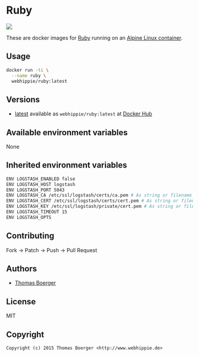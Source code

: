 # Ruby

[![](https://badge.imagelayers.io/webhippie/ruby:latest.svg)](https://imagelayers.io/?images=webhippie/ruby:latest 'Get your own badge on imagelayers.io')

These are docker images for [Ruby](https://www.ruby-lang.org) running on an
[Alpine Linux container](https://registry.hub.docker.com/u/webhippie/alpine/).


## Usage

```bash
docker run -ti \
  --name ruby \
  webhippie/ruby:latest
```


## Versions

* [latest](https://github.com/dockhippie/ruby/tree/master)
  available as ```webhippie/ruby:latest``` at
  [Docker Hub](https://registry.hub.docker.com/u/webhippie/ruby/)


## Available environment variables

None


## Inherited environment variables

```bash
ENV LOGSTASH_ENABLED false
ENV LOGSTASH_HOST logstash
ENV LOGSTASH_PORT 5043
ENV LOGSTASH_CA /etc/ssl/logstash/certs/ca.pem # As string or filename
ENV LOGSTASH_CERT /etc/ssl/logstash/certs/cert.pem # As string or filename
ENV LOGSTASH_KEY /etc/ssl/logstash/private/cert.pem # As string or filename
ENV LOGSTASH_TIMEOUT 15
ENV LOGSTASH_OPTS
```


## Contributing

Fork -> Patch -> Push -> Pull Request


## Authors

* [Thomas Boerger](https://github.com/tboerger)


## License

MIT


## Copyright

```
Copyright (c) 2015 Thomas Boerger <http://www.webhippie.de>
```
